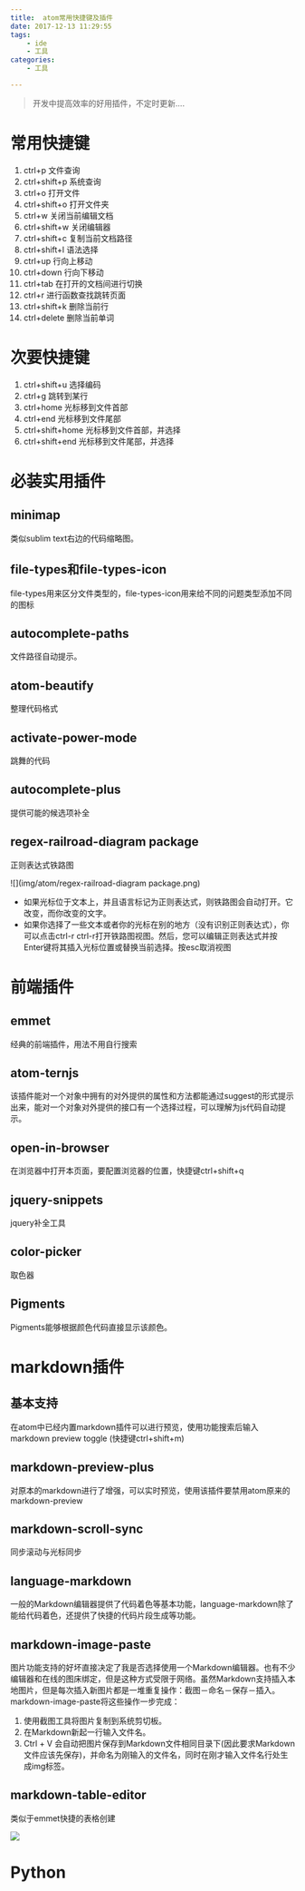 ```yaml
---
title:  atom常用快捷键及插件
date: 2017-12-13 11:29:55
tags:
    - ide
    - 工具
categories:
    - 工具

---
```

>开发中提高效率的好用插件，不定时更新....
<!-- more -->


# 常用快捷键

1. ctrl+p 文件查询
2. ctrl+shift+p 系统查询
3. ctrl+o 打开文件
4. ctrl+shift+o 打开文件夹
5. ctrl+w 关闭当前编辑文档
6. ctrl+shift+w 关闭编辑器
7. ctrl+shift+c 复制当前文档路径
8. ctrl+shift+l 语法选择
9. ctrl+up 行向上移动
10. ctrl+down 行向下移动
11. ctrl+tab 在打开的文档间进行切换
12. ctrl+r 进行函数查找跳转页面
13. ctrl+shift+k 删除当前行
14. ctrl+delete 删除当前单词



# 次要快捷键
1. ctrl+shift+u 选择编码
2. ctrl+g 跳转到某行
3. ctrl+home 光标移到文件首部
4. ctrl+end 光标移到文件尾部
5. ctrl+shift+home 光标移到文件首部，并选择
6. ctrl+shift+end 光标移到文件尾部，并选择


# 必装实用插件
## minimap
类似sublim text右边的代码缩略图。

## file-types和file-types-icon
file-types用来区分文件类型的，file-types-icon用来给不同的问题类型添加不同的图标

## autocomplete-paths
文件路径自动提示。

## atom-beautify
整理代码格式

## activate-power-mode
跳舞的代码

## autocomplete-plus
提供可能的候选项补全

## regex-railroad-diagram package
正则表达式铁路图

![](img/atom/regex-railroad-diagram package.png)
* 如果光标位于文本上，并且语言标记为正则表达式，则铁路图会自动打开。它改变，而你改变的文字。
* 如果你选择了一些文本或者你的光标在别的地方（没有识别正则表达式），你可以点击ctrl-r ctrl-r打开铁路图视图。然后，您可以编辑正则表达式并按Enter键将其插入光标位置或替换当前选择。按esc取消视图
# 前端插件

## emmet
经典的前端插件，用法不用自行搜索

## atom-ternjs
该插件能对一个对象中拥有的对外提供的属性和方法都能通过suggest的形式提示出来，能对一个对象对外提供的接口有一个选择过程，可以理解为js代码自动提示。

## open-in-browser
在浏览器中打开本页面，要配置浏览器的位置，快捷键ctrl+shift+q

## jquery-snippets
jquery补全工具

## color-picker
取色器

## Pigments
Pigments能够根据颜色代码直接显示该颜色。

# markdown插件

## 基本支持
在atom中已经内置markdown插件可以进行预览，使用功能搜索后输入markdown preview toggle (快捷键ctrl+shift+m)

## markdown-preview-plus
对原本的markdown进行了增强，可以实时预览，使用该插件要禁用atom原来的markdown-preview

## markdown-scroll-sync
同步滚动与光标同步

## language-markdown
一般的Markdown编辑器提供了代码着色等基本功能，language-markdown除了能给代码着色，还提供了快捷的代码片段生成等功能。

## markdown-image-paste
图片功能支持的好坏直接决定了我是否选择使用一个Markdown编辑器。也有不少编辑器和在线的图床绑定，但是这种方式受限于网络。虽然Markdown支持插入本地图片，但是每次插入新图片都是一堆重复操作：截图－命名－保存－插入。markdown-image-paste将这些操作一步完成：
1. 使用截图工具将图片复制到系统剪切板。
2. 在Markdown新起一行输入文件名。
3. Ctrl + V 会自动把图片保存到Markdown文件相同目录下(因此要求Markdown文件应该先保存)，并命名为刚输入的文件名，同时在刚才输入文件名行处生成img标签。

## markdown-table-editor
类似于emmet快捷的表格创建

![](img/atom/markdown-table-editor.gif)

# Python
